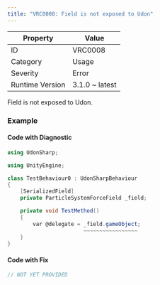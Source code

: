 ```yaml
---
title: "VRC0008: Field is not exposed to Udon"
---
```


| Property        | Value          |
| --------------- | -------------- |
| ID              | VRC0008        |
| Category        | Usage          |
| Severity        | Error          |
| Runtime Version | 3.1.0 ~ latest |

Field is not exposed to Udon\.

### Example

#### Code with Diagnostic

```csharp
using UdonSharp;

using UnityEngine;

class TestBehaviour0 : UdonSharpBehaviour
{
    [SerializedField]
    private ParticleSystemForceField _field;

    private void TestMethod()
    {
        var @delegate = _field.gameObject;
                        ~~~~~~~~~~~~~~~~~
    }
}
```

#### Code with Fix

```csharp
// NOT YET PROVIDED
```
